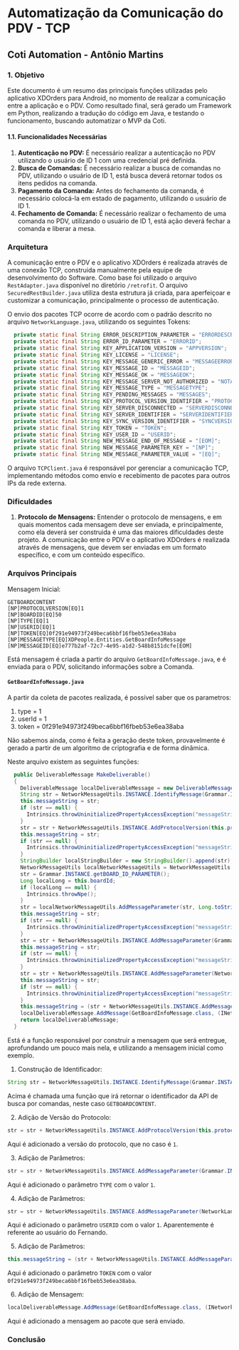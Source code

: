 # Automatização da Comunicação do PDV - TCP

## Coti Automation - Antônio Martins

### 1. Objetivo

Este documento é um resumo das principais funções utilizadas pelo aplicativo XDOrders para Android, no momento de realizar a comunicação entre a aplicação e o PDV. Como resultado final, será gerado um Framework em Python, realizando a tradução do código em Java, e testando o funcionamento, buscando automatizar o MVP da Coti.

#### 1.1. Funcionalidades Necessárias

1. **Autenticação no PDV:** É necessário realizar a autenticação no PDV utilizando o usuário de ID 1 com uma credencial pré definida.
2. **Busca de Comandas:** É necessário realizar a busca de comandas no PDV, utilizando o usuário de ID 1, está busca deverá retornar todos os itens pedidos na comanda.
3. **Pagamento da Comanda:** Antes do fechamento da comanda, é necessário colocá-la em estado de pagamento, utilizando o usuário de ID 1.
4. **Fechamento de Comanda:** É necessário realizar o fechamento de uma comanda no PDV, utilizando o usuário de ID 1, está ação deverá fechar a comanda e liberar a mesa.

### Arquitetura

A comunicação entre o PDV e o aplicativo XDOrders é realizada através de uma conexão TCP, construida manualmente pela equipe de desenvolvimento do Software. Como base foi utilizado o arquivo `RestAdapter.java` disponível no diretório `/retrofit`. O arquivo `SecuredRestBuilder.java` utiliza desta estrutura já criada, para aperfeiçoar e customizar a comunicação, principalmente o processo de autenticação.

O envio dos pacotes TCP ocorre de acordo com o padrão descrito no arquivo `NetworkLanguage.java`, utilizando os seguintes Tokens:

```java
  private static final String ERROR_DESCRIPTION_PARAMETER = "ERRORDESCRIPTION";
  private static final String ERROR_ID_PARAMETER = "ERRORID";
  private static final String KEY_APPLICATION_VERSION = "APPVERSION";
  private static final String KEY_LICENSE = "LICENSE";
  private static final String KEY_MESSAGE_GENERIC_ERROR = "MESSAGEERROR";
  private static final String KEY_MESSAGE_ID = "MESSAGEID";
  private static final String KEY_MESSAGE_OK = "MESSAGEOK";
  private static final String KEY_MESSAGE_SERVER_NOT_AUTHORIZED = "NOTAUTHORIZED";
  private static final String KEY_MESSAGE_TYPE = "MESSAGETYPE";
  private static final String KEY_PENDING_MESSAGES = "MESSAGES";
  private static final String KEY_PROTOCOL_VERSION_IDENTIFIER = "PROTOCOLVERSION";
  private static final String KEY_SERVER_DISCONNECTED = "SERVERDISCONNECTED";
  private static final String KEY_SERVER_IDENTIFIER = "SERVERIDENTIFIER";
  private static final String KEY_SYNC_VERSION_IDENTIFIER = "SYNCVERSION";
  private static final String KEY_TOKEN = "TOKEN";
  private static final String KEY_USER_ID = "USERID";
  private static final String NEW_MESSAGE_END_OF_MESSAGE = "[EOM]";
  private static final String NEW_MESSAGE_PARAMETER_KEY = "[NP]";
  private static final String NEW_MESSAGE_PARAMETER_VALUE = "[EQ]";
```

O arquivo `TCPClient.java` é responsável por gerenciar a comunicação TCP, implementando métodos como envio e recebimento de pacotes para outros IPs da rede externa.

### Dificuldades

1. **Protocolo de Mensagens:** Entender o protocolo de mensagens, e em quais momentos cada mensagem deve ser enviada, e principalmente, como ela deverá ser construida é uma das maiores dificuldades deste projeto. A comunicação entre o PDV e o aplicativo XDOrders é realizada através de mensagens, que devem ser enviadas em um formato específico, e com um conteúdo específico.


### Arquivos Principais

Mensagem Inicial:

```
GETBOARDCONTENT
[NP]PROTOCOLVERSION[EQ]1
[NP]BOARDID[EQ]50
[NP]TYPE[EQ]1
[NP]USERID[EQ]1
[NP]TOKEN[EQ]0f291e94973f249beca6bbf16fbeb53e6ea38aba
[NP]MESSAGETYPE[EQ]XDPeople.Entities.GetBoardInfoMessage
[NP]MESSAGEID[EQ]e777b2af-72c7-4e95-a1d2-548b8151dcfe[EOM]
```

Está mensagem é criada a partir do arquivo `GetBoardInfoMessage.java`, e é enviada para o PDV, solicitando informações sobre a Comanda.

#### `GetBoardInfoMessage.java`

A partir da coleta de pacotes realizada, é possível saber que os parametros:

1. type = 1
2. userId = 1
3. token = 0f291e94973f249beca6bbf16fbeb53e6ea38aba

Não sabemos ainda, como é feita a geração deste token, provavelmente é gerado a partir de um algoritmo de criptografia e de forma dinâmica.

Neste arquivo existem as seguintes funções:

```java
  public DeliverableMessage MakeDeliverable()
  {
    DeliverableMessage localDeliverableMessage = new DeliverableMessage();
    String str = NetworkMessageUtils.INSTANCE.IdentifyMessage(Grammar.INSTANCE.getGET_BOARD_CONTENT_IDENTIFIER());
    this.messageString = str;
    if (str == null) {
      Intrinsics.throwUninitializedPropertyAccessException("messageString");
    }
    str = str + NetworkMessageUtils.INSTANCE.AddProtocolVersion(this.protocolVersion);
    this.messageString = str;
    if (str == null) {
      Intrinsics.throwUninitializedPropertyAccessException("messageString");
    }
    StringBuilder localStringBuilder = new StringBuilder().append(str);
    NetworkMessageUtils localNetworkMessageUtils = NetworkMessageUtils.INSTANCE;
    str = Grammar.INSTANCE.getBOARD_ID_PARAMETER();
    Long localLong = this.boardId;
    if (localLong == null) {
      Intrinsics.throwNpe();
    }
    str = localNetworkMessageUtils.AddMessageParameter(str, Long.toString(localLong.longValue()));
    this.messageString = str;
    if (str == null) {
      Intrinsics.throwUninitializedPropertyAccessException("messageString");
    }
    str = str + NetworkMessageUtils.INSTANCE.AddMessageParameter(Grammar.INSTANCE.getTYPE_PARAMETER(), this.type);
    this.messageString = str;
    if (str == null) {
      Intrinsics.throwUninitializedPropertyAccessException("messageString");
    }
    str = str + NetworkMessageUtils.INSTANCE.AddMessageParameter(NetworkLanguage.INSTANCE.getKEY_USER_ID(), this.userId);
    this.messageString = str;
    if (str == null) {
      Intrinsics.throwUninitializedPropertyAccessException("messageString");
    }
    this.messageString = (str + NetworkMessageUtils.INSTANCE.AddMessageParameter(NetworkLanguage.INSTANCE.getKEY_TOKEN(), this.token));
    localDeliverableMessage.AddMessage(GetBoardInfoMessage.class, (INetworkMessage)this);
    return localDeliverableMessage;
  }
```

Está é a função responsável por construir a mensagem que será entregue, aprofundando um pouco mais nela, e utilizando a mensagem inicial como exemplo.

1. Construção de Identificador:

```java
String str = NetworkMessageUtils.INSTANCE.IdentifyMessage(Grammar.INSTANCE.getGET_BOARD_CONTENT_IDENTIFIER());
```

Acima é chamada uma função que irá retornar o identificador da API de busca por comandas, neste caso `GETBOARDCONTENT`.

2. Adição de Versão do Protocolo:

```java
str = str + NetworkMessageUtils.INSTANCE.AddProtocolVersion(this.protocolVersion);
```

Aqui é adicionado a versão do protocolo, que no caso é `1`.

3. Adição de Parâmetros:

```java
str = str + NetworkMessageUtils.INSTANCE.AddMessageParameter(Grammar.INSTANCE.getTYPE_PARAMETER(), this.type);
```

Aqui é adicionado o parâmetro `TYPE` com o valor `1`.

4. Adição de Parâmetros:

```java
str = str + NetworkMessageUtils.INSTANCE.AddMessageParameter(NetworkLanguage.INSTANCE.getKEY_USER_ID(), this.userId);
```

Aqui é adicionado o parâmetro `USERID` com o valor `1`. Aparentemente é referente ao usuário do Fernando.

5. Adição de Parâmetros:

```java
this.messageString = (str + NetworkMessageUtils.INSTANCE.AddMessageParameter(NetworkLanguage.INSTANCE.getKEY_TOKEN(), this.token));
```

Aqui é adicionado o parâmetro `TOKEN` com o valor `0f291e94973f249beca6bbf16fbeb53e6ea38aba`.

6. Adição de Mensagem:

```java
localDeliverableMessage.AddMessage(GetBoardInfoMessage.class, (INetworkMessage)this);
```

Aqui é adicionado a mensagem ao pacote que será enviado.

### Conclusão

